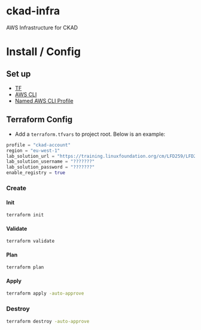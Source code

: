 # ckad-infra
AWS Infrastructure for CKAD


# Install / Config

## Set up

- [TF](https://developer.hashicorp.com/terraform/tutorials/aws-get-started/install-cli)
- [AWS CLI](https://docs.aws.amazon.com/cli/latest/userguide/getting-started-install.html)
- [Named AWS CLI Profile](https://docs.aws.amazon.com/cli/latest/userguide/cli-configure-quickstart.html#cli-configure-quickstart-profiles)


## Terraform Config

- Add a `terraform.tfvars` to project root. Below is an example:

```terraform
profile = "ckad-account"
region = "eu-west-1"
lab_solution_url = "https://training.linuxfoundation.org/cm/LFD259/LFD259_V2022-11-23_SOLUTIONS.tar.xz"
lab_solution_username = "???????"
lab_solution_password = "???????"
enable_registry = true
```


### Create

#### Init

```sh
terraform init
```


#### Validate

```sh
terraform validate
```


#### Plan

```sh
terraform plan
```


#### Apply

```sh
terraform apply -auto-approve
```


### Destroy
```sh
terraform destroy -auto-approve
```